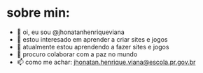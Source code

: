 # sobre min:

- 👋 oi, eu sou @jhonatanhenriqueviana
- 👀 estou interesado em aprender a criar sites e jogos
- 🌱 atualmente estou aprendendo a fazer sites e jogos
- 💞️ procuro colaborar com a paz no mundo
- 📫 como me achar: jhonatan.henrique.viana@escola.pr.gov.br

